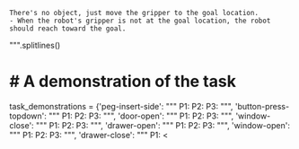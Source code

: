 
    There's no object, just move the gripper to the goal location.
    - When the robot's gripper is not at the goal location, the robot should reach toward the goal.
""".splitlines()

# # A demonstration of the task
task_demonstrations = {'peg-insert-side': """
P1:  <move gripper above peg> <grab peg> <line peg up with hole> <insert peg into hole>
P2:  <move gripper above peg> <grab peg> <line peg up with hole> <insert peg into hole>
P3:  <move gripper above peg> <grab peg> <line peg up with hole> <insert peg into hole>
""",
        'button-press-topdown': """
P1:  <move gripper above button> <press down on button>
P2:  <move gripper above button> <press down on button>
P3:  <move gripper above button> <press down on button>
""",
        'door-open': """
P1:  <move gripper above door handle> <grab door handle> <pull door open>
P2:  <move gripper above door handle> <grab door handle> <pull door open>
P3:  <move gripper above door handle> <grab door handle> <pull door open>
""",
        'window-close': """
P1:  <move gripper left of the window handle> <slide window right> <push window right harder>
P2:  <move gripper left of the window handle> <slide window right> <push window right harder>
P3:  <move gripper left of the window handle> <slide window right> <push window right harder>
""",
        'drawer-open': """
P1:  <move gripper above drawer handle> <grab drawer handle> <pull drawer open>
P2:  <move gripper above drawer handle> <grab drawer handle> <pull drawer open>
P3:  <move gripper above drawer handle> <grab drawer handle> <pull drawer open>
""",
        'window-open': """
P1:  <move gripper right of the window handle> <slide window left> <push window left harder>
P2:  <move gripper right of the window handle> <slide window left> <push window left harder>
P3:  <move gripper right of the window handle> <slide window left> <push window left harder>
""",
        'drawer-close': """
P1:  <move gripper around drawer handle> <